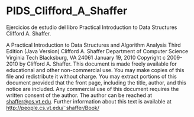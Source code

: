# PIDS_Clifford_A_Shaffer
Ejercicios de estudio del libro Practical Introduction to Data Structures Clifford A. Shaffer.


A Practical Introduction to Data Structures and Algorithm Analysis
Third Edition (Java Version)
Clifford A. Shaffer
Department of Computer Science
Virginia Tech
Blacksburg, VA 24061
January 19, 2010
Copyright c 2009-2010 by Clifford A. Shaffer.
This document is made freely available for educational and other
non-commercial use.
You may make copies of this file and redistribute it without charge.
You may extract portions of this document provided that the front page,
including the title, author, and this notice are included.
Any commercial use of this document requires the written consent of the
author.
The author can be reached at shaffer@cs.vt.edu.
Further information about this text is available at
http://people.cs.vt.edu/˜shaffer/Book/
